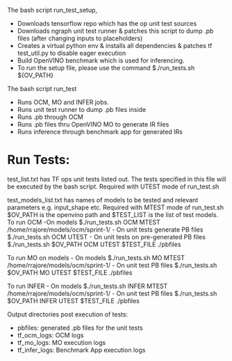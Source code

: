 The bash script run_test_setup,
- Downloads tensorflow repo which has the op unit test sources
- Downloads ngraph unit test runner & patches this script to dump .pb files (after changing inputs to placeholders)
- Creates a virtual python env & installs all dependencies & patches tf test_util.py to disable eager execution
- Build OpenVINO benchmark which is used for inferencing.
- To run the setup file, please use the command
  $./run_tests.sh ${OV_PATH}

The bash script run_test
- Runs OCM, MO and INFER jobs.
- Runs unit test runner to dump .pb files inside
- Runs .pb through OCM
- Runs .pb files thru OpenVINO MO to generate IR files 
- Runs inference through benchmark app for generated IRs

Run Tests:
=========
test_list.txt has TF ops unit tests listed out. The tests specified in this file will be executed by the bash script. Required with UTEST mode of run_test.sh

test_models_list.txt has names of models to be tested and relevant parameters e.g. input_shape etc. Required with MTEST mode of run_test.sh
$OV_PATH is the openvino path and $TEST_LIST is the list of test models.
To run OCM 
    -On models
         $./run_tests.sh OCM MTEST /home/rrajore/models/ocm/sprint-1/
    - On unit tests generate PB files
         $./run_tests.sh OCM UTEST
    - On unit tests on pre-generated PB files
         $./run_tests.sh $OV_PATH OCM UTEST $TEST_FILE ./pbfiles
        
To run MO on models
    - On models
         $./run_tests.sh MO MTEST /home/rrajore/models/ocm/sprint-1/
    - On unit test PB files 
         $./run_tests.sh $OV_PATH MO UTEST $TEST_FILE ./pbfiles

To run INFER 
    - On models
         $./run_tests.sh INFER MTEST /home/rrajore/models/ocm/sprint-1/
    - On unit test PB files 
         $./run_tests.sh $OV_PATH INFER UTEST $TEST_FILE ./pbfiles

Output directories post execution of tests:
  - pbfiles: generated .pb files for the unit tests
  - tf_ocm_logs: OCM logs
  - tf_mo_logs: MO execution logs
  - tf_infer_logs: Benchmark App execution logs
